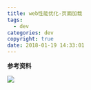 ```yaml
---
title: web性能优化-页面加载
tags:
  - dev
categories: dev
copyright: true
date: 2018-01-19 14:33:01
---
```


<!--more-->

**参考资料**
[]()

![](http://img.hb.aicdn.com/6ea4b2567fdde276653a78a0dd051f658789146ef831-QMJ9Tm_fw658)
